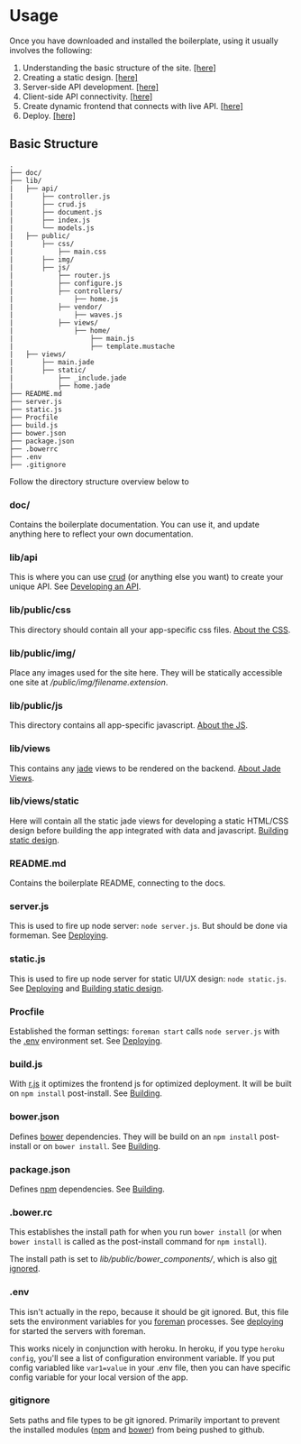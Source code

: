 Usage
=============

Once you have downloaded and installed the boilerplate, using it usually involves the following:

1. Understanding the basic structure of the site. [[here]](#basic-structure)
2. Creating a static design. [[here]](static.md)
3. Server-side API development. [[here]](api.md#server-side-api-development)
4. Client-side API connectivity. [[here]](api.md#client-side-api-connectivity)
5. Create dynamic frontend that connects with live API. [[here]](js.md)
6. Deploy. [[here]](deploying.md#deploying)

## Basic Structure

```
.
├── doc/
├── lib/
|   ├── api/
|       ├── controller.js
|       ├── crud.js
|       ├── document.js
|       ├── index.js
|       └── models.js
|   ├── public/
|       ├── css/
|           ├── main.css
|       ├── img/
|       ├── js/
|           ├── router.js
|           ├── configure.js
|           ├── controllers/
|               ├── home.js
|           ├── vendor/
|               ├── waves.js
|           ├── views/
|               ├── home/
|                   ├── main.js
|                   ├── template.mustache
|   ├── views/
|       ├── main.jade
|       ├── static/
|           ├── _include.jade
|           ├── home.jade
├── README.md
├── server.js
├── static.js
├── Procfile
├── build.js
├── bower.json
├── package.json
├── .bowerrc
├── .env
├── .gitignore
```

Follow the directory structure overview below to 

### doc/

Contains the boilerplate documentation. You can use it, and update anything here to reflect your own documentation.

### lib/api

This is where you can use [crud](https://github.com/uhray/crud.git) (or anything else you want) to create your unique API. See [Developing an API](api.md).

### lib/public/css

This directory should contain all your app-specific css files. [About the CSS](css.md).

### lib/public/img/

Place any images used for the site here. They will be statically accessible one site at <i>/public/img/filename.extension</i>.

### lib/public/js

This directory contains all app-specific javascript. [About the JS](js.md).

### lib/views

This contains any [jade](https://github.com/visionmedia/jade) views to be rendered on the backend. [About Jade Views](views.md).

### lib/views/static

Here will contain all the static jade views for developing a static HTML/CSS design before building the app integrated with data and javascript. [Building static design](static.md).

### README.md

Contains the boilerplate README, connecting to the docs.

### server.js

This is used to fire up node server: `node server.js`. But should be done via formeman. See [Deploying](deploying.md).

### static.js

This is used to fire up node server for static UI/UX design: `node static.js`. See [Deploying](deploying.md) and [Building static design](static.md).

### Procfile

Established the forman settings: `foreman start` calls `node server.js` with the [.env](#-env) environment set. See [Deploying](deploying.md).

### build.js

With [r.js](https://github.com/jrburke/r.js) it optimizes the frontend js for optimized deployment. It will be built on `npm install` post-install. See [Building](building.md#rjs-javascript-optimization).

### bower.json

Defines [bower](http://bower.io) dependencies. They will be build on an `npm install` post-install or on `bower install`. See [Building](building.md).

### package.json

Defines [npm](http://npmjs.org) dependencies. See [Building](building.md).

### .bower.rc

This establishes the install path for when you run `bower install` (or when `bower install` is called as the post-install command for `npm install`).

The install path is set to <i>lib/public/bower_components/</i>, which is also [git ignored](#gitignore).

### .env

This isn't actually in the repo, because it should be git ignored. But, this file sets the environment variables for you [foreman](https://github.com/ddollar/foreman) processes. See [deploying](deploying.md) for started the servers with foreman.

This works nicely in conjunction with heroku. In heroku, if you type `heroku config`, you'll see a list of configuration environment variable. If you put config variabled like `var1=value` in your .env file, then you can have specific config variable for your local version of the app.

### gitignore

Sets paths and file types to be git ignored. Primarily important to prevent the installed modules ([npm](https://npmjs.org) and [bower](#https://bower.io)) from being pushed to github.

